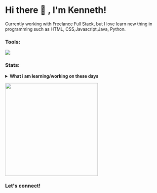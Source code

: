 # Hi there 👋 , I'm Kenneth!
Currently working with Freelance Full Stack, but I love learn new thing in programming such as HTML, CSS,Javascript,Java, Python. 

### Tools:
<p>
    <img src="https://img.shields.io/badge/Text%20Editor-Visual%20Studio%20Code-blue?&logo=visual%20studio%20code&logoColor=blue" />
</p>

### Stats:
<details>
 <summary><strong>What i am learning/working on these days</strong></summary>
    - 🔭 I’m currently Working as Freelance FullStack Developer. </br>
    - 🌱 I’m currently learning HTML, CSS, Javascript, Java, Python and Going to learning PHP. </br>
    - 👯 💬 Ask me about my project by my email </br>
</details>
<p>
<!--     <img src="https://github-readme-stats.vercel.app/api?username=HyperKenn&hide=contribs,prs&show_icons=true&hide_border=true&title_color=000" /> -->
    <img src="https://github-readme-stats.vercel.app/api/top-langs/?username=HyperKenn" width=300px>
    
</p>

### Let's connect!
<p>
<!--     <a href="https://bagusfe.id" target="blank"><img src="https://img.shields.io/badge/Website-https://bagusfe.com-green?" /></a>
    <a href="https://linkedin.bagusfe.com" target="blank"><img src="https://img.shields.io/badge/Bagus_Frayoga-30302f?style=flat&logo=linkedin" /></a>
    <a href="https://medium.com/@bagusfe" target="blank"><img src="https://img.shields.io/badge/Bagus_Frayoga-30302f?style=flat&logo=medium" /></a>
    <a href="https://tw.bagusfe.com" target="blank"><img src="https://img.shields.io/badge/@bagusfe_-30302f?style=flat&logo=twitter" /></a>
    <a href="https://www.paypal.me/gewdfe" target="blank"><img src="https://ionicabizau.github.io/badges/paypal.svg" /></a> -->
</p>
